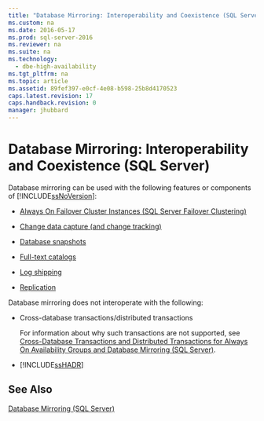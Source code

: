 ```yaml
---
title: "Database Mirroring: Interoperability and Coexistence (SQL Server)"
ms.custom: na
ms.date: 2016-05-17
ms.prod: sql-server-2016
ms.reviewer: na
ms.suite: na
ms.technology: 
  - dbe-high-availability
ms.tgt_pltfrm: na
ms.topic: article
ms.assetid: 89fef397-e0cf-4e08-b598-25b8d4170523
caps.latest.revision: 17
caps.handback.revision: 0
manager: jhubbard
---
```

# Database Mirroring: Interoperability and Coexistence (SQL Server)
Database mirroring can be used with the following features or components of [!INCLUDE[ssNoVersion](../../Topics/TopicNameContainA/tokens/ssNoVersion_md.md)]:  
  
-   [Always On Failover Cluster Instances (SQL Server Failover Clustering)](../../Topics/TopicNameNotContainA/Database-Mirroring-and-SQL-Server-Failover-Cluster-Instances.md)  
  
-   [Change data capture (and change tracking)](../../Topics/TopicNameNotContainA/Change-Data-Capture-and-Other-SQL-Server-Features.md)  
  
-   [Database snapshots](../../Topics/TopicNameNotContainA/Database-Mirroring-and-Database-Snapshots--SQL-Server-.md)  
  
-   [Full-text catalogs](../../Topics/TopicNameNotContainA/Database-Mirroring-and-Full-Text-Catalogs--SQL-Server-.md)  
  
-   [Log shipping](../../Topics/TopicNameNotContainA/Database-Mirroring-and-Log-Shipping--SQL-Server-.md)  
  
-   [Replication](../../Topics/TopicNameNotContainA/Database-Mirroring-and-Replication--SQL-Server-.md)  
  
 Database mirroring does not interoperate with the following:  
  
-   Cross-database transactions/distributed transactions  
  
     For information about why such transactions are not supported, see [Cross-Database Transactions and Distributed Transactions for Always On Availability Groups and Database Mirroring (SQL Server)](../../Topics/TopicNameNotContainA/Cross-Database-Transactions-and-Distributed-Transactions-for-Always-On-Availability-Groups-and-Database-Mirroring--SQL-Server-.md).  
  
-   [!INCLUDE[ssHADR](../../Topics/TopicNameContainA/tokens/ssHADR_md.md)]  
  
## See Also  
 [Database Mirroring (SQL Server)](../../Topics/TopicNameNotContainA/Database-Mirroring--SQL-Server-.md)